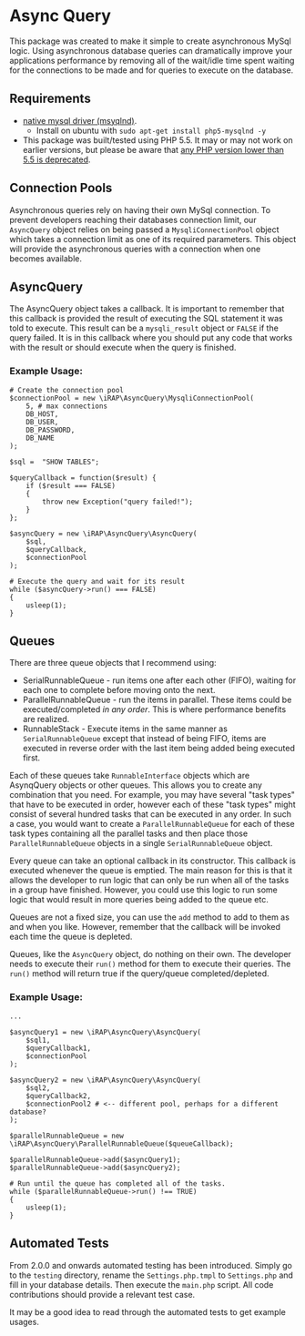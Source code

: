# Async Query
This package was created to make it simple to create asynchronous MySql logic. Using asynchronous database queries can dramatically improve your applications performance by removing all of the wait/idle time spent waiting for the connections to be made and for queries to execute on the database.

## Requirements

* [native mysql driver (msyqlnd)](https://secure.php.net/manual/en/book.mysqlnd.php).
  * Install on ubuntu with `sudo apt-get install php5-mysqlnd -y`
* This package was built/tested using PHP 5.5. It may or may not work on earlier versions, but please be aware that [any PHP version lower than 5.5 is deprecated](https://secure.php.net/supported-versions.php).

## Connection Pools
Asynchronous queries rely on having their own MySql connection. To prevent developers reaching their databases connection limit, our `AsyncQuery` object relies on being passed a `MysqliConnectionPool` object which takes a connection limit as one of its required parameters. This object will provide the asynchronous queries with a connection when one becomes available.

## AsyncQuery
The AsyncQuery object takes a callback. It is important to remember that this callback is provided the result of executing the SQL statement it was told to execute. This result can be a `mysqli_result` object or `FALSE` if the query failed. It is in this callback where you should put any code that works with the result or should execute when the query is finished.

### Example Usage:
```
# Create the connection pool
$connectionPool = new \iRAP\AsyncQuery\MysqliConnectionPool(
    5, # max connections
    DB_HOST,
    DB_USER,
    DB_PASSWORD,
    DB_NAME
);

$sql =  "SHOW TABLES";

$queryCallback = function($result) {
    if ($result === FALSE)
    {
        throw new Exception("query failed!");
    }
};

$asyncQuery = new \iRAP\AsyncQuery\AsyncQuery(
    $sql,
    $queryCallback,
    $connectionPool
);

# Execute the query and wait for its result
while ($asyncQuery->run() === FALSE)
{
    usleep(1);
}
```

## Queues
There are three queue objects that I recommend using:

* SerialRunnableQueue - run items one after each other (FIFO), waiting for each one to complete before moving onto the next.
* ParallelRunnableQueue - run the items in parallel. These items could be executed/completed *in any order*. This is where performance benefits are realized.
* RunnableStack - Execute items in the same manner as `SerialRunnableQueue` except that instead of being FIFO, items are executed in reverse order with the last item being added being executed first.

Each of these queues take `RunnableInterface` objects which are AsynqQuery objects or other queues. This allows you to create any combination that you need. For example, you may have several "task types" that have to be executed in order, however each of these "task types" might consist of several hundred tasks that can be executed in any order. In such a case, you would want to create a `ParallelRunnableQueue` for each of these task types containing all the parallel tasks and then place those `ParallelRunnableQueue` objects in a single `SerialRunnableQueue` object.

Every queue can take an optional callback in its constructor. This callback is executed whenever the queue is emptied. The main reason for this is that it allows the developer to run logic that can only be run when all of the tasks in a group have finished. However, you could use this logic to run some logic that would result in more queries being added to the queue etc.

Queues are not a fixed size, you can use the `add` method to add to them as and when you like. However, remember that the callback will be invoked each time the queue is depleted.

Queues, like the `AsyncQuery` object, do nothing on their own. The developer needs to execute their `run()` method for them to execute their queries. The `run()` method will return true if the query/queue completed/depleted.


### Example Usage:
```
...

$asyncQuery1 = new \iRAP\AsyncQuery\AsyncQuery(
    $sql1,
    $queryCallback1,
    $connectionPool
);

$asyncQuery2 = new \iRAP\AsyncQuery\AsyncQuery(
    $sql2,
    $queryCallback2,
    $connectionPool2 # <-- different pool, perhaps for a different database?
);

$parallelRunnableQueue = new \iRAP\AsyncQuery\ParallelRunnableQueue($queueCallback);

$parallelRunnableQueue->add($asyncQuery1);
$parallelRunnableQueue->add($asyncQuery2);

# Run until the queue has completed all of the tasks.
while ($parallelRunnableQueue->run() !== TRUE)
{
    usleep(1);
}
```


## Automated Tests
From 2.0.0 and onwards automated testing has been introduced. Simply go to the `testing` directory, rename the `Settings.php.tmpl` to `Settings.php` and fill in your database details. Then execute the `main.php` script. All code contributions should provide a relevant test case.

It may be a good idea to read through the automated tests to get example usages.
